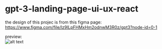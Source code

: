# gpt-3-landing-page-ui-ux-react
the design of this projec is from this figma page:<br />
https://www.figma.com/file/lz9lLpFHMxHm2odnwM3R0z/gpt3?node-id=0-1

preview:<br />
![alt text](https://i.ibb.co/wz5fswR/68747470733a2f2f692e6962622e636f2f5452354c57397a2f696d6167652e706e67.png)
